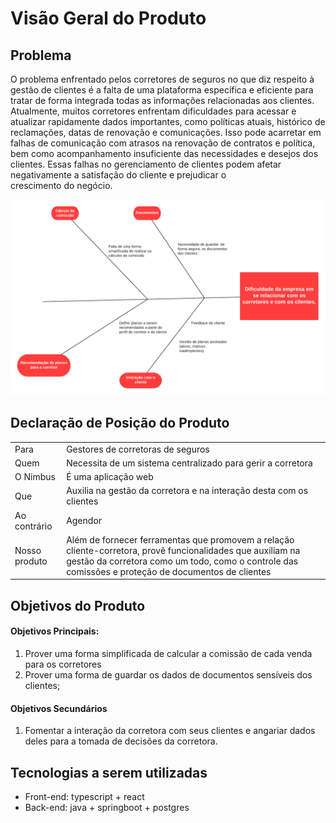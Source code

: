 # Visão Geral do Produto

## Problema

 O problema enfrentado pelos corretores de seguros no que diz respeito à gestão de clientes é a falta de uma plataforma específica e eficiente para tratar de forma integrada todas as informações relacionadas aos clientes. Atualmente, muitos corretores enfrentam dificuldades para acessar e atualizar rapidamente dados importantes, como políticas atuais, histórico de reclamações, datas de renovação e comunicações.  Isso pode acarretar em falhas de comunicação com atrasos na renovação de contratos e política, bem como acompanhamento insuficiente das necessidades e desejos dos clientes. Essas falhas no gerenciamento de clientes podem afetar negativamente a satisfação do cliente e prejudicar o crescimento do negócio.

![](../img/ishikawa.png)

## Declaração de Posição do Produto

|||
|------|-----------------------------------|
| Para | Gestores de corretoras de seguros |
| Quem | Necessita de um sistema centralizado para gerir a corretora |
| O Nimbus | É uma aplicação web |
| Que | Auxilia na gestão da corretora e na interação desta com os clientes |
| Ao contrário | Agendor |
| Nosso produto | Além de fornecer ferramentas que promovem a relação cliente-corretora, provê funcionalidades que auxiliam na gestão da corretora como um todo, como o controle das comissões e proteção de documentos de clientes |

## Objetivos do Produto

#### Objetivos Principais:

1. Prover uma forma simplificada de calcular a comissão de cada venda para os corretores  
2. Prover uma forma de guardar os dados de documentos sensíveis dos clientes;

#### Objetivos Secundários

1. Fomentar a interação da corretora com seus clientes e angariar dados deles para a tomada de decisões da corretora.

## Tecnologias a serem utilizadas

- Front-end: typescript + react
- Back-end: java + springboot + postgres
